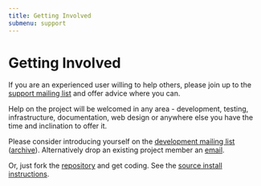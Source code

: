 ```yaml
---
title: Getting Involved
submenu: support
---
```


Getting Involved
================

If you are an experienced user willing to help others, please join up to
the [support mailing
list](http://lists.firehol.org/mailman/listinfo/firehol-support) and
offer advice where you can.

Help on the project will be welcomed in any area - development, testing,
infrastructure, documentation, web design or anywhere else you have the
time and inclination to offer it.

Please consider introducing yourself on the [development mailing
list](http://lists.firehol.org/mailman/listinfo/firehol-devs)
([archive](http://lists.firehol.org/pipermail/firehol-devs/)).
Alternatively drop an existing project member an [email](/email/).

Or, just fork the [repository](https://github.com/ktsaou/firehol) and
get coding. See the [source install instructions](/source-install/).
